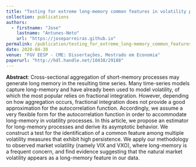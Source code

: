 ```yaml
---
title: "Testing for extreme long-memory common features in volatility processes"
collection: publications
authors:
  - firstname: "Jose"
    lastname: "Antunes-Neto"
    url: "https://joseparreiras.github.io"
permalink: /publication/testing_for_extreme_long-memory_common_features_in_volatility_processes
date: 2020-04-30
venue: "FGV EESP - CME: Dissertações, Mestrado em Economia"
paperurl: "http://hdl.handle.net/10438/29188"
---
```


**Abstract**: Cross-sectional aggregation of short-memory processes may generate long memory in the resulting time series. Many time-series models capture long-memory and have already been used to model volatility, of which the most popular relies on fractional integration. However, depending on how aggregation occurs, fractional integration does not provide a good approximation for the autocorrelation function. Accordingly, we assume a very flexible form for the autocorrelation function in order to accommodate long-memory in volatility processes. In this article, we propose an estimator for long-memory processes and derive its asymptotic behavior. We construct a test for the identification of a common feature among multiple volatility measures that exhibit high persistence. We apply our methodology to observed market volatility (namely VIX and VXO), where long-memory is a frequent concern, and find evidence suggesting that the natural market volatility appears as a long-memory feature in our data.
